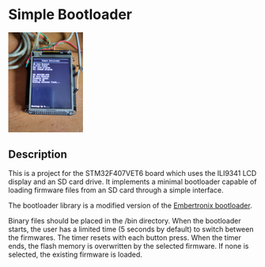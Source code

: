 # Simple Bootloader

<img src="photo.jpg" width=30% height=30%>

## Description

This is a project for the STM32F407VET6 board which uses the ILI9341 LCD display and an SD card drive. It implements a minimal bootloader capable of loading firmware files from an SD card through a simple interface.

The bootloader library is a modified version of the [Embertronix bootloader](https://embetronicx.com/category/tutorials/microcontrollers/stm32/bootloader/).

Binary files should be placed in the /bin directory. When the bootloader starts, the user has a limited time (5 seconds by default) to switch between the firmwares. The timer resets with each button press. When the timer ends, the flash memory is overwritten by the selected firmware. If none is selected, the existing firmware is loaded.
